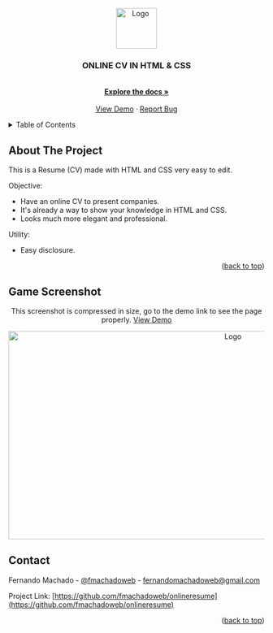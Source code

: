 <div id="top"></div>



<!-- PROJECT LOGO -->
<br />
<div align="center">
  <a href="#">
    <img src="https://github.com/othneildrew/Best-README-Template/raw/master/images/logo.png" alt="Logo" width="80" height="80">
  </a>

  <h3 align="center">ONLINE CV IN HTML & CSS</h3>

  <p align="center">
    <br />
    <a href="https://github.com/fmachadoweb/onlineresume"><strong>Explore the docs »</strong></a>
    <br />
    <br />
    <a href="https://hardtek.com.br/resume/">View Demo</a>
    ·
    <a href="mailto:fernandomachadoweb">Report Bug</a>

  </p>
</div>



<!-- TABLE OF CONTENTS -->
<details>
  <summary>Table of Contents</summary>
  <ul>
    <li><a href="#about-the-project">About The Project</a></li>
    <li><a href="#contact">Contact</a></li>
    <li><a href="#game-screenshot">Screenshot</a></li>
  </ul>
</details>



<!-- ABOUT THE PROJECT -->
## About The Project

This is a Resume (CV) made with HTML and CSS very easy to edit.

Objective:
* Have an online CV to present companies.
* It's already a way to show your knowledge in HTML and CSS.
* Looks much more elegant and professional.

Utility:
* Easy disclosure.



<p align="right">(<a href="#top">back to top</a>)</p>


<!-- CONTACT -->
## Game Screenshot
<div align="center">
  <p>This screenshot is compressed in size, go to the demo link to see the page properly. <a href="https://hardtek.com.br/resume/">View Demo</a></p>
  <a href="#">
 <img src="https://hardtek.com.br/resume/screenshot.png" alt="Logo" width="868" height="410"></a>
</div>


<!-- CONTACT -->
## Contact

Fernando Machado - [@fmachadoweb](https://twitter.com/fmachadoweb) - fernandomachadoweb@gmail.com

Project Link: [https://github.com/fmachadoweb/onlineresume](https://github.com/fmachadoweb/onlineresume)

<p align="right">(<a href="#top">back to top</a>)</p>

